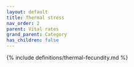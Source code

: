 ```yaml
---
layout: default
title: Thermal stress
nav_order: 2
parent: Vital rates
grand_parent: Category
has_children: false
---
```

{% include definitions/thermal-fecundity.md %}
